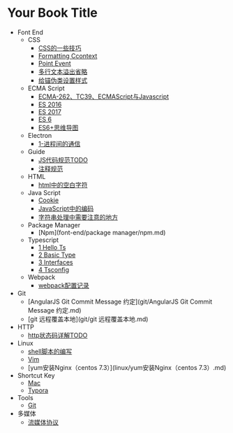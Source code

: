 # Your Book Title

- Font End
  - CSS
    * [CSS的一些技巧](font-end/CSS/CSS的一些技巧.md)
    * [Formatting Ccontext](font-end/CSS/FormattingCcontext.md)
    * [Point Event](font-end/CSS/point-event.md)
    * [多行文本溢出省略](font-end/CSS/多行文本溢出省略.md)
    * [给锚伪类设置样式](font-end/CSS/给锚伪类设置样式.md)
  - ECMA Script
    * [ECMA-262、TC39、ECMAScript与Javascript](font-end/ECMAScript/ECMA-262、TC39、ECMAScript与Javascript.md)
    * [ES 2016](font-end/ECMAScript/ES2016.md)
    * [ES 2017](font-end/ECMAScript/ES2017.md)
    * [ES 6](font-end/ECMAScript/ES6.md)
    * [ES6+思维导图](font-end/ECMAScript/ES6+思维导图.md)
  - Electron
    * [1-进程间的通信](font-end/electron/1-进程间的通信.md)
  - Guide
    * [JS代码规范TODO](font-end/Guide/JS代码规范TODO.md)
    * [注释规范](font-end/Guide/注释规范.md)
  - HTML
    * [html中的空白字符](font-end/HTML/html中的空白字符.md)
  - Java Script
    * [Cookie](font-end/JavaScript/Cookie.md)
    * [JavaScript中的编码](font-end/JavaScript/JavaScript中的编码.md)
    * [字符串处理中需要注意的地方](font-end/JavaScript/字符串处理中需要注意的地方.md)
  - Package Manager
    * [Npm](font-end/package manager/npm.md)
  - Typescript
    * [1 Hello Ts](font-end/typescript/1-hello-ts.md)
    * [2 Basic Type](font-end/typescript/2-basic-type.md)
    * [3 Interfaces](font-end/typescript/3-interfaces.md)
    * [4 Tsconfig](font-end/typescript/4-tsconfig.md)
  - Webpack
    * [webpack配置记录](font-end/webpack/webpack配置记录.md)
- Git
  * [AngularJS Git Commit Message 约定](git/AngularJS Git Commit Message 约定.md)
  * [git 远程覆盖本地](git/git 远程覆盖本地.md)
- HTTP
  * [http状态码详解TODO](HTTP/http状态码详解TODO.md)
- Linux
  * [shell脚本的编写](linux/shell脚本的编写.md)
  * [Vim](linux/vim.md)
  * [yum安装Nginx（centos 7.3）](linux/yum安装Nginx（centos 7.3）.md)
- Shortcut Key
  * [Mac](shortcut-key/mac.md)
  * [Typora](shortcut-key/typora.md)
- Tools
  * [Git](tools/git.md)
- 多媒体
  * [流媒体协议](多媒体/流媒体协议.md)
